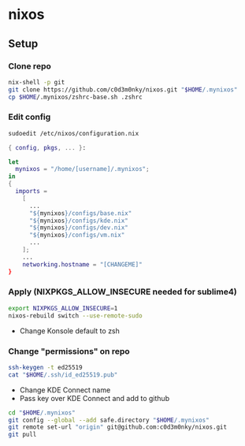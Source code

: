 # nixos

## Setup

### Clone repo
```bash
nix-shell -p git
git clone https://github.com/c0d3m0nky/nixos.git "$HOME/.mynixos"
cp $HOME/.mynixos/zshrc-base.sh .zshrc
```

### Edit config
```bash
sudoedit /etc/nixos/configuration.nix
```
```Nix
{ config, pkgs, ... }:

let
  mynixos = "/home/[username]/.mynixos";
in
{
  imports =
    [
      ...
      "${mynixos}/configs/base.nix"
      "${mynixos}/configs/kde.nix"
      "${mynixos}/configs/dev.nix"
      "${mynixos}/configs/vm.nix"
      ...
    ];
    ...
    networking.hostname = "[CHANGEME]"
}
```

### Apply (NIXPKGS_ALLOW_INSECURE needed for sublime4)
```bash
export NIXPKGS_ALLOW_INSECURE=1
nixos-rebuild switch --use-remote-sudo
```
- Change Konsole default to zsh

### Change "permissions" on repo
```zsh
ssh-keygen -t ed25519
cat "$HOME/.ssh/id_ed25519.pub"
```
- Change KDE Connect name
- Pass key over KDE Connect and add to github
```zsh
cd "$HOME/.mynixos"
git config --global --add safe.directory "$HOME/.mynixos"
git remote set-url "origin" git@github.com:c0d3m0nky/nixos.git
git pull
```
